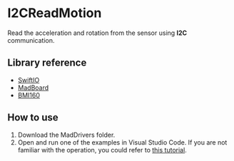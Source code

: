 # I2CReadMotion

Read the acceleration and rotation from the sensor using **I2C** communication.

## Library reference

* [SwiftIO](https://github.com/madmachineio/SwiftIO)
* [MadBoard](https://github.com/madmachineio/MadBoards)
* [BMI160](https://github.com/madmachineio/MadDrivers/tree/main/Sources/BMI160/BMI160.swift)


## How to use

1. Download the MadDrivers folder.
2. Open and run one of the examples in Visual Studio Code. If you are not familiar with the operation, you could refer to [this tutorial](https://docs.madmachine.io/overview/advanced/run-example).
 